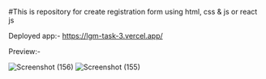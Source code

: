 #This is repository for create registration form using html, css & js or react js

Deployed app:- https://lgm-task-3.vercel.app/

Preview:-

![Screenshot (156)](https://user-images.githubusercontent.com/85406468/154619048-43c8029c-d83c-43ce-adf4-5474ba81cecc.png)
![Screenshot (155)](https://user-images.githubusercontent.com/85406468/154619086-c7434411-73a5-46ff-b988-63939af95d03.png)
